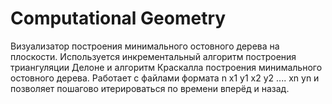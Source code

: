 Computational Geometry
============
Визуализатор построения минимального остовного дерева на плоскости.
Используется инкрементальный алгоритм построения триангуляции Делоне и алгоритм Краскалла построения минимального остовного дерева.
Работает с файлами формата
n
x1 y1
x2 y2
....
xn yn
и позволяет пошагово итерироваться по времени вперёд и назад.
